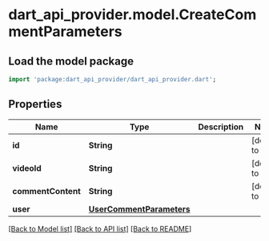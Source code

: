 # dart_api_provider.model.CreateCommentParameters

## Load the model package
```dart
import 'package:dart_api_provider/dart_api_provider.dart';
```

## Properties
Name | Type | Description | Notes
------------ | ------------- | ------------- | -------------
**id** | **String** |  | [default to '']
**videoId** | **String** |  | [default to '']
**commentContent** | **String** |  | [default to '']
**user** | [**UserCommentParameters**](UserCommentParameters.md) |  | 

[[Back to Model list]](../README.md#documentation-for-models) [[Back to API list]](../README.md#documentation-for-api-endpoints) [[Back to README]](../README.md)



